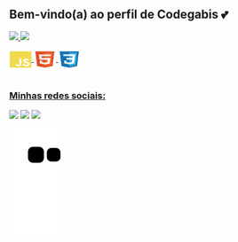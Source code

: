## Bem-vindo(a) ao perfil de Codegabis 💕

 <div>
   <a href="https://github.com/codegabis
">
   <img height="180em" src="https://github-readme-stats.vercel.app/api?username=codegabis&show_icons=true&theme=dracula&include_all_commits=true&count_private=true"/>
    <img height="110em" src="https://github-readme-stats.vercel.app/api/top-langs/?username=codegabis&layout=compact&theme=dracula"/>
 

</div>
<div style="display: inline_block"><br>
  <img align="center" alt="Js" height="30" width="40" src="https://raw.githubusercontent.com/devicons/devicon/master/icons/javascript/javascript-plain.svg">
  <img align="center" alt="HTML" height="30" width="40" src="https://raw.githubusercontent.com/devicons/devicon/master/icons/html5/html5-original.svg">
  <img align="center" alt="CSS" height="30" width="40" src="https://raw.githubusercontent.com/devicons/devicon/master/icons/css3/css3-original.svg">
</div>
 
 <br>
 
  ### Minhas redes sociais:
 
<div> 
  <a href="https://instagram.com/gabisg4bis" target="_blank"><img src="https://img.shields.io/badge/-Instagram-%23E4405F?style=for-the-badge&logo=instagram&logoColor=white" target="_blank"></a> 
  <a href = "mailto:gabis.sdm97@gmail.com"><img src="https://img.shields.io/badge/-Gmail-%23333?style=for-the-badge&logo=gmail&logoColor=white" target="_blank"></a>
  <a href="https://www.linkedin.com/in/gabrielle-souza-de-melo-0ab475177/" target="_blank"><img src="https://img.shields.io/badge/-LinkedIn-%230077B5?style=for-the-badge&logo=linkedin&logoColor=white" target="_blank"></a> 
 
  ![Snake animation](https://github.com/codegabis/codegabis/blob/output/github-contribution-grid-snake.svg)
</div>
